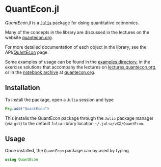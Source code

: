 # QuantEcon.jl

*QuantEcon.jl* is a [`Julia`](http://www.julialang.org) package for doing quantitative economics.

Many of the concepts in the library are discussed in the lectures on the website [quantecon.org](http://quantecon.org).

For more detailed documentation of each object in the library, see the API/[QuantEcon](@ref) page.

Some examples of usage can be found in the [examples directory](https://github.com/QuantEcon/QuantEcon.jl/tree/master/examples), in the exercise solutions that accompany the lectures on [lectures.quantecon.org](http://lectures.quantecon.org), or in the [notebook archive](http://quantecon.org/notebooks.html) at [quantecon.org](http://quantecon.org/index.html).

## Installation

To install the package, open a `Julia` session and type

```julia
Pkg.add("QuantEcon")
```
This installs the QuantEcon package through the `Julia` package manager (via `git`) to the default `Julia` library location `~/.julia/vXX/QuantEcon`.

## Usage

Once installed, the `QuantEcon` package can by used by typing

```julia
using QuantEcon
```
